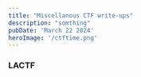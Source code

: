 ```yaml
---
title: "Miscellanous CTF write-ups"
description: "somthing"
pubDate: 'March 22 2024'
heroImage: '/ctftime.png'
---
```


### LACTF